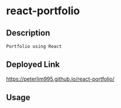 # react-portfolio

## Description

```
Portfolio using React

```

## Deployed Link

https://peterlim995.github.io/react-portfolio/


## Usage